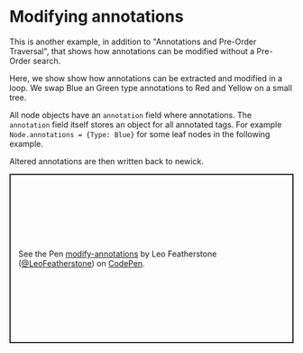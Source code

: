 # Modifying annotations

This is another example, in addition to "Annotations and Pre-Order Traversal", that shows how annotations can be modified without a Pre-Order search.

Here, we show show how annotations can be extracted and modified in a loop. We swap Blue an Green type annotations to Red and Yellow on a small tree.

All node objects have an `annotation` field where annotations. The `annotation` field itself stores an object for all annotated tags. For example `Node.annotations = {Type: Blue}` for some leaf nodes in the following example.

Altered annotations are then written back to newick.

<p class="codepen" data-height="300" data-theme-id="dark" data-default-tab="js" data-slug-hash="vYMrRKe" data-editable="true" data-user="LeoFeatherstone" style="height: 300px; box-sizing: border-box; display: flex; align-items: center; justify-content: center; border: 2px solid; margin: 1em 0; padding: 1em;">
  <span>See the Pen <a href="https://codepen.io/LeoFeatherstone/pen/vYMrRKe">
  modify-annotations</a> by Leo Featherstone (<a href="https://codepen.io/LeoFeatherstone">@LeoFeatherstone</a>)
  on <a href="https://codepen.io">CodePen</a>.</span>
</p>
<script async src="https://cpwebassets.codepen.io/assets/embed/ei.js"></script>